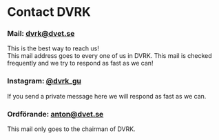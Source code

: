 # Contact DVRK

### Mail: [dvrk@dvet.se](mailto:dvrk@dvet.se)
This is the best way to reach us! <br/>
This mail address goes to every one of us in DVRK.
This mail is checked frequently and we try to respond as fast as we can!

### Instagram: [@dvrk_gu](https://www.instagram.com/dvrk_gu/)
If you send a private message here we will respond as fast as we can.

### Ordförande: [anton@dvet.se](mailto:anton@dvet.se)
This mail only goes to the chairman of DVRK.
